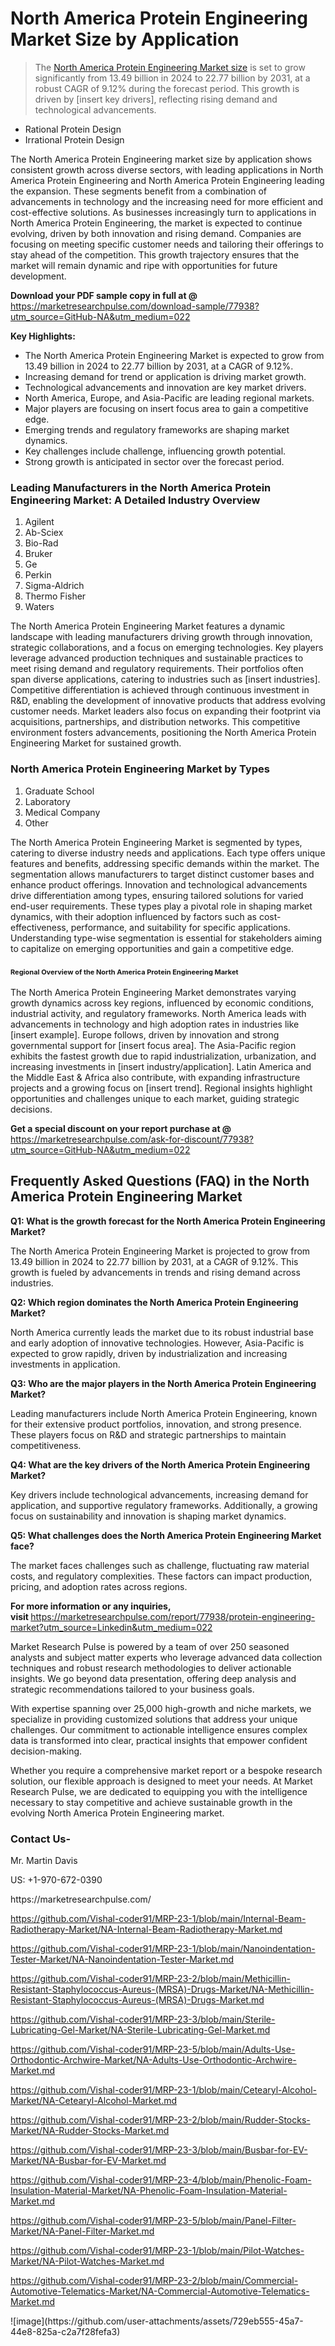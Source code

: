 <h1>North America Protein Engineering Market&nbsp;Size by Application</h1><blockquote><p>The <a href="https://marketresearchpulse.com/download-sample/77938?utm_source=GitHub-NA&amp;utm_medium=022">North America Protein Engineering Market size</a> is set to grow significantly from 13.49 billion in 2024 to 22.77 billion by 2031, at a robust CAGR of 9.12% during the forecast period. This growth is driven by [insert key drivers], reflecting rising demand and technological advancements.</p></blockquote><ul><li>Rational Protein Design<li> Irrational Protein Design</li></ul><p>The North America Protein Engineering market size by application shows consistent growth across diverse sectors, with leading applications in North America Protein Engineering and North America Protein Engineering leading the expansion. These segments benefit from a combination of advancements in technology and the increasing need for more efficient and cost-effective solutions. As businesses increasingly turn to applications in North America Protein Engineering, the market is expected to continue evolving, driven by both innovation and rising demand. Companies are focusing on meeting specific customer needs and tailoring their offerings to stay ahead of the competition. This growth trajectory ensures that the market will remain dynamic and ripe with opportunities for future development.</p><p><strong>Download your PDF sample copy in full at @ </strong><a href="https://marketresearchpulse.com/download-sample/77938?utm_source=GitHub-NA&amp;utm_medium=022">https://marketresearchpulse.com/download-sample/77938?utm_source=GitHub-NA&amp;utm_medium=022</a></p><p><strong>Key Highlights: </strong></p><ul><li>The North America Protein Engineering Market is expected to grow from 13.49 billion in 2024 to 22.77 billion by 2031, at a CAGR of 9.12%.</li><li>Increasing demand for trend or application is driving market growth.</li><li>Technological advancements and innovation are key market drivers.</li><li>North America, Europe, and Asia-Pacific are leading regional markets.</li><li>Major players are focusing on insert focus area to gain a competitive edge.</li><li>Emerging trends and regulatory frameworks are shaping market dynamics.</li><li>Key challenges include challenge, influencing growth potential.</li><li>Strong growth is anticipated in sector over the forecast period.</li></ul><h3>Leading Manufacturers in the North America Protein Engineering Market: A Detailed Industry Overview</h3><ol><li>Agilent</li><li>Ab-Sciex</li><li>Bio-Rad</li><li>Bruker</li><li>Ge</li><li>Perkin</li><li>Sigma-Aldrich</li><li>Thermo Fisher</li><li>Waters</li></ol><div class="flex max-w-full flex-col flex-grow"><div class="min-h-8 text-message flex w-full flex-col items-end gap-2 whitespace-normal break-words [.text-message+&amp;]:mt-5" dir="auto" data-message-author-role="assistant" data-message-id="fd8432e4-4910-450d-b182-61b7bfb0a01f" data-message-model-slug="gpt-4o"><div class="flex w-full flex-col gap-1 empty:hidden first:pt-[3px]"><div class="markdown prose w-full break-words dark:prose-invert light"><p>The North America Protein Engineering Market features a dynamic landscape with leading manufacturers driving growth through innovation, strategic collaborations, and a focus on emerging technologies. Key players leverage advanced production techniques and sustainable practices to meet rising demand and regulatory requirements. Their portfolios often span diverse applications, catering to industries such as [insert industries]. Competitive differentiation is achieved through continuous investment in R&amp;D, enabling the development of innovative products that address evolving customer needs. Market leaders also focus on expanding their footprint via acquisitions, partnerships, and distribution networks. This competitive environment fosters advancements, positioning the North America Protein Engineering Market for sustained growth.</p></div></div></div></div><h3>North America Protein Engineering Market by Types</h3><ol><li>Graduate School<li> Laboratory<li> Medical Company<li> Other</li></ol><div class="flex max-w-full flex-col flex-grow"><div class="min-h-8 text-message flex w-full flex-col items-end gap-2 whitespace-normal break-words [.text-message+&amp;]:mt-5" dir="auto" data-message-author-role="assistant" data-message-id="084470be-0bb7-4664-bddf-5156b4f41249" data-message-model-slug="gpt-4o-mini"><div class="flex w-full flex-col gap-1 empty:hidden first:pt-[3px]"><div class="markdown prose w-full break-words dark:prose-invert light"><p>The North America Protein Engineering Market is segmented by types, catering to diverse industry needs and applications. Each type offers unique features and benefits, addressing specific demands within the market. The segmentation allows manufacturers to target distinct customer bases and enhance product offerings. Innovation and technological advancements drive differentiation among types, ensuring tailored solutions for varied end-user requirements. These types play a pivotal role in shaping market dynamics, with their adoption influenced by factors such as cost-effectiveness, performance, and suitability for specific applications. Understanding type-wise segmentation is essential for stakeholders aiming to capitalize on emerging opportunities and gain a competitive edge.</p></div></div></div></div><h3><span style="font-size: 11px;">Regional Overview of the North America Protein Engineering Market</span></h3><div class="flex max-w-full flex-col flex-grow"><div class="min-h-8 text-message flex w-full flex-col items-end gap-2 whitespace-normal break-words [.text-message+&amp;]:mt-5" dir="auto" data-message-author-role="assistant" data-message-id="e9038762-ce64-4e30-91c9-9bd413514231" data-message-model-slug="gpt-4o-mini"><div class="flex w-full flex-col gap-1 empty:hidden first:pt-[3px]"><div class="markdown prose w-full break-words dark:prose-invert light"><p>The North America Protein Engineering Market demonstrates varying growth dynamics across key regions, influenced by economic conditions, industrial activity, and regulatory frameworks. North America leads with advancements in technology and high adoption rates in industries like [insert example]. Europe follows, driven by innovation and strong governmental support for [insert focus area]. The Asia-Pacific region exhibits the fastest growth due to rapid industrialization, urbanization, and increasing investments in [insert industry/application]. Latin America and the Middle East &amp; Africa also contribute, with expanding infrastructure projects and a growing focus on [insert trend]. Regional insights highlight opportunities and challenges unique to each market, guiding strategic decisions.</p></div></div></div></div><p><strong>Get a special discount on your report purchase at @ </strong><a href="https://marketresearchpulse.com/ask-for-discount/77938?utm_source=GitHub-NA&amp;utm_medium=022">https://marketresearchpulse.com/ask-for-discount/77938?utm_source=GitHub-NA&amp;utm_medium=022</a></p><h2>Frequently Asked Questions (FAQ) in the North America Protein Engineering Market</h2><p><strong>Q1: What is the growth forecast for the North America Protein Engineering Market?</strong></p><p>The North America Protein Engineering Market is projected to grow from 13.49 billion in 2024 to 22.77 billion by 2031, at a CAGR of 9.12%. This growth is fueled by advancements in trends and rising demand across industries.</p><p><strong>Q2: Which region dominates the North America Protein Engineering Market?</strong></p><p>North America currently leads the market due to its robust industrial base and early adoption of innovative technologies. However, Asia-Pacific is expected to grow rapidly, driven by industrialization and increasing investments in application.</p><p><strong>Q3: Who are the major players in the North America Protein Engineering Market?</strong></p><p>Leading manufacturers include North America Protein Engineering, known for their extensive product portfolios, innovation, and strong presence. These players focus on R&amp;D and strategic partnerships to maintain competitiveness.</p><p><strong>Q4: What are the key drivers of the North America Protein Engineering Market?</strong></p><p>Key drivers include technological advancements, increasing demand for application, and supportive regulatory frameworks. Additionally, a growing focus on sustainability and innovation is shaping market dynamics.</p><p><strong>Q5: What challenges does the North America Protein Engineering Market face?</strong></p><p>The market faces challenges such as challenge, fluctuating raw material costs, and regulatory complexities. These factors can impact production, pricing, and adoption rates across regions.</p><p><strong>For more information or any inquiries, visit&nbsp;</strong><a href="https://marketresearchpulse.com/report/77938/protein-engineering-market?utm_source=Linkedin&utm_medium=022">https://marketresearchpulse.com/report/77938/protein-engineering-market?utm_source=Linkedin&utm_medium=022</a></p><p>Market Research Pulse is powered by a team of over 250 seasoned analysts and subject matter experts who leverage advanced data collection techniques and robust research methodologies to deliver actionable insights. We go beyond data presentation, offering deep analysis and strategic recommendations tailored to your business goals.</p><p>With expertise spanning over 25,000 high-growth and niche markets, we specialize in providing customized solutions that address your unique challenges. Our commitment to actionable intelligence ensures complex data is transformed into clear, practical insights that empower confident decision-making.</p><p>Whether you require a comprehensive market report or a bespoke research solution, our flexible approach is designed to meet your needs. At Market Research Pulse, we are dedicated to equipping you with the intelligence necessary to stay competitive and achieve sustainable growth in the evolving North America Protein Engineering market.</p><h3><strong>Contact Us-</strong></h3><p>Mr. Martin Davis</p><p>US: +1-970-672-0390</p><p>https://marketresearchpulse.com/</p><p><a href="https://github.com/Vishal-coder91/MRP-23-1/blob/main/Internal-Beam-Radiotherapy-Market/NA-Internal-Beam-Radiotherapy-Market.md">https://github.com/Vishal-coder91/MRP-23-1/blob/main/Internal-Beam-Radiotherapy-Market/NA-Internal-Beam-Radiotherapy-Market.md</a></p><p><a href="https://github.com/Vishal-coder91/MRP-23-1/blob/main/Nanoindentation-Tester-Market/NA-Nanoindentation-Tester-Market.md">https://github.com/Vishal-coder91/MRP-23-1/blob/main/Nanoindentation-Tester-Market/NA-Nanoindentation-Tester-Market.md</a></p><p><a href="https://github.com/Vishal-coder91/MRP-23-2/blob/main/Methicillin-Resistant-Staphylococcus-Aureus-(MRSA)-Drugs-Market/NA-Methicillin-Resistant-Staphylococcus-Aureus-(MRSA)-Drugs-Market.md">https://github.com/Vishal-coder91/MRP-23-2/blob/main/Methicillin-Resistant-Staphylococcus-Aureus-(MRSA)-Drugs-Market/NA-Methicillin-Resistant-Staphylococcus-Aureus-(MRSA)-Drugs-Market.md</a></p><p><a href="https://github.com/Vishal-coder91/MRP-23-3/blob/main/Sterile-Lubricating-Gel-Market/NA-Sterile-Lubricating-Gel-Market.md">https://github.com/Vishal-coder91/MRP-23-3/blob/main/Sterile-Lubricating-Gel-Market/NA-Sterile-Lubricating-Gel-Market.md</a></p><p><a href="https://github.com/Vishal-coder91/MRP-23-5/blob/main/Adults-Use-Orthodontic-Archwire-Market/NA-Adults-Use-Orthodontic-Archwire-Market.md">https://github.com/Vishal-coder91/MRP-23-5/blob/main/Adults-Use-Orthodontic-Archwire-Market/NA-Adults-Use-Orthodontic-Archwire-Market.md</a></p><p><a href="https://github.com/Vishal-coder91/MRP-23-1/blob/main/Cetearyl-Alcohol-Market/NA-Cetearyl-Alcohol-Market.md">https://github.com/Vishal-coder91/MRP-23-1/blob/main/Cetearyl-Alcohol-Market/NA-Cetearyl-Alcohol-Market.md</a></p><p><a href="https://github.com/Vishal-coder91/MRP-23-2/blob/main/Rudder-Stocks-Market/NA-Rudder-Stocks-Market.md">https://github.com/Vishal-coder91/MRP-23-2/blob/main/Rudder-Stocks-Market/NA-Rudder-Stocks-Market.md</a></p><p><a href="https://github.com/Vishal-coder91/MRP-23-3/blob/main/Busbar-for-EV-Market/NA-Busbar-for-EV-Market.md">https://github.com/Vishal-coder91/MRP-23-3/blob/main/Busbar-for-EV-Market/NA-Busbar-for-EV-Market.md</a></p><p><a href="https://github.com/Vishal-coder91/MRP-23-4/blob/main/Phenolic-Foam-Insulation-Material-Market/NA-Phenolic-Foam-Insulation-Material-Market.md">https://github.com/Vishal-coder91/MRP-23-4/blob/main/Phenolic-Foam-Insulation-Material-Market/NA-Phenolic-Foam-Insulation-Material-Market.md</a></p><p><a href="https://github.com/Vishal-coder91/MRP-23-5/blob/main/Panel-Filter-Market/NA-Panel-Filter-Market.md">https://github.com/Vishal-coder91/MRP-23-5/blob/main/Panel-Filter-Market/NA-Panel-Filter-Market.md</a></p><p><a href="https://github.com/Vishal-coder91/MRP-23-1/blob/main/Pilot-Watches-Market/NA-Pilot-Watches-Market.md">https://github.com/Vishal-coder91/MRP-23-1/blob/main/Pilot-Watches-Market/NA-Pilot-Watches-Market.md</a></p><p><a href="https://github.com/Vishal-coder91/MRP-23-2/blob/main/Commercial-Automotive-Telematics-Market/NA-Commercial-Automotive-Telematics-Market.md">https://github.com/Vishal-coder91/MRP-23-2/blob/main/Commercial-Automotive-Telematics-Market/NA-Commercial-Automotive-Telematics-Market.md</a></p>
![image](https://github.com/user-attachments/assets/729eb555-45a7-44e8-825a-c2a7f28fefa3)
